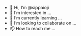 - 👋 Hi, I’m @sippaioji
- 👀 I’m interested in ...
- 🌱 I’m currently learning ...
- 💞️ I’m looking to collaborate on ...
- 📫 How to reach me ...

<!---
sippaioji/sippaioji is a ✨ special ✨ repository because its `README.md` (this file) appears on your GitHub profile.
You can click the Preview link to take a look at your changes.
--->
